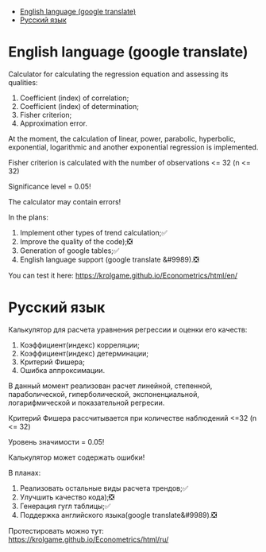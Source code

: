 * [English language (google translate)](#english-language)
* [Русский язык](#русский-язык)

# English language (google translate)

Calculator for calculating the regression equation and assessing its qualities:
1) Coefficient (index) of correlation;
2) Coefficient (index) of determination;
3) Fisher criterion;
5) Approximation error.

At the moment, the calculation of linear, power, parabolic, hyperbolic, exponential, logarithmic and another exponential regression is implemented.

Fisher criterion is calculated with the number of observations <= 32 (n <= 32)

Significance level = 0.05!

The calculator may contain errors!

In the plans:
1) Implement other types of trend calculation;&#9989;
2) Improve the quality of the code);&#10062;
3) Generation of google tables;&#9989;
4) English language support (google translate &#9989).&#10062;

You can test it here: https://krolgame.github.io/Econometrics/html/en/

# Русский язык

Калькулятор для расчета уравнения регрессии и оценки его качеств:
1) Коэффициент(индекс) корреляции;
2) Коэффициент(индекс) детерминации;
3) Критерий Фишера;
5) Ошибка аппроксимации.

В данный момент реализован расчет линейной, степенной, параболической, гиперболической, экспоненциальной, логарифмической и показательной регресии. 

Критерий Фишера рассчитывается при количестве наблюдений <=32 (n <= 32)

Уровень значимости = 0.05!

Калькулятор может содержать ошибки!

В планах:
1) Реализовать остальные виды расчета трендов;&#9989;
2) Улучшить качество кода);&#10062;
3) Генерация гугл таблицы;&#9989;
4) Поддержка английского языка(google translate&#9989).&#10062;

Протестировать можно тут: https://krolgame.github.io/Econometrics/html/ru/
